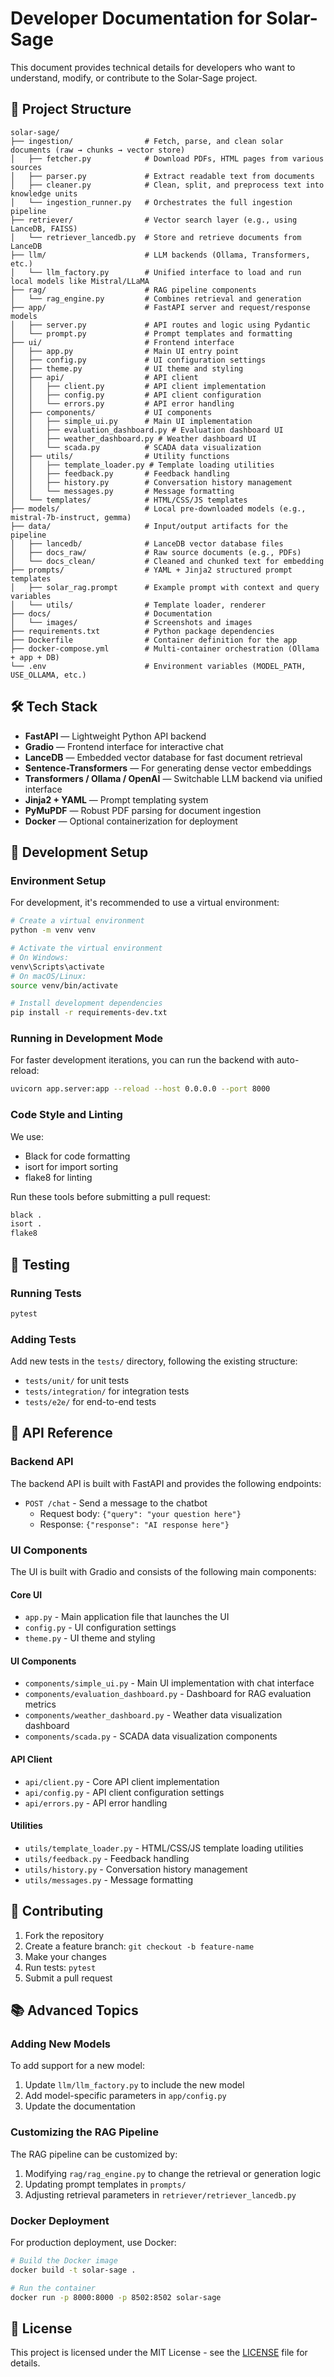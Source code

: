# Developer Documentation for Solar-Sage

This document provides technical details for developers who want to understand, modify, or contribute to the Solar-Sage project.

## 📂 Project Structure

```
solar-sage/
├── ingestion/                # Fetch, parse, and clean solar documents (raw → chunks → vector store)
│   ├── fetcher.py            # Download PDFs, HTML pages from various sources
│   ├── parser.py             # Extract readable text from documents
│   ├── cleaner.py            # Clean, split, and preprocess text into knowledge units
│   └── ingestion_runner.py   # Orchestrates the full ingestion pipeline
├── retriever/                # Vector search layer (e.g., using LanceDB, FAISS)
│   └── retriever_lancedb.py  # Store and retrieve documents from LanceDB
├── llm/                      # LLM backends (Ollama, Transformers, etc.)
│   └── llm_factory.py        # Unified interface to load and run local models like Mistral/LLaMA
├── rag/                      # RAG pipeline components
│   └── rag_engine.py         # Combines retrieval and generation
├── app/                      # FastAPI server and request/response models
│   ├── server.py             # API routes and logic using Pydantic
│   └── prompt.py             # Prompt templates and formatting
├── ui/                       # Frontend interface
│   ├── app.py                # Main UI entry point
│   ├── config.py             # UI configuration settings
│   ├── theme.py              # UI theme and styling
│   ├── api/                  # API client
│   │   ├── client.py         # API client implementation
│   │   ├── config.py         # API client configuration
│   │   └── errors.py         # API error handling
│   ├── components/           # UI components
│   │   ├── simple_ui.py      # Main UI implementation
│   │   ├── evaluation_dashboard.py # Evaluation dashboard UI
│   │   ├── weather_dashboard.py # Weather dashboard UI
│   │   └── scada.py          # SCADA data visualization
│   ├── utils/                # Utility functions
│   │   ├── template_loader.py # Template loading utilities
│   │   ├── feedback.py       # Feedback handling
│   │   ├── history.py        # Conversation history management
│   │   └── messages.py       # Message formatting
│   └── templates/            # HTML/CSS/JS templates
├── models/                   # Local pre-downloaded models (e.g., mistral-7b-instruct, gemma)
├── data/                     # Input/output artifacts for the pipeline
│   ├── lancedb/              # LanceDB vector database files
│   ├── docs_raw/             # Raw source documents (e.g., PDFs)
│   └── docs_clean/           # Cleaned and chunked text for embedding
├── prompts/                  # YAML + Jinja2 structured prompt templates
│   ├── solar_rag.prompt      # Example prompt with context and query variables
│   └── utils/                # Template loader, renderer
├── docs/                     # Documentation
│   └── images/               # Screenshots and images
├── requirements.txt          # Python package dependencies
├── Dockerfile                # Container definition for the app
├── docker-compose.yml        # Multi-container orchestration (Ollama + app + DB)
└── .env                      # Environment variables (MODEL_PATH, USE_OLLAMA, etc.)
```

## 🛠️ Tech Stack

- **FastAPI** — Lightweight Python API backend
- **Gradio** — Frontend interface for interactive chat
- **LanceDB** — Embedded vector database for fast document retrieval
- **Sentence-Transformers** — For generating dense vector embeddings
- **Transformers / Ollama / OpenAI** — Switchable LLM backend via unified interface
- **Jinja2 + YAML** — Prompt templating system
- **PyMuPDF** — Robust PDF parsing for document ingestion
- **Docker** — Optional containerization for deployment

## 🚀 Development Setup

### Environment Setup

For development, it's recommended to use a virtual environment:

```bash
# Create a virtual environment
python -m venv venv

# Activate the virtual environment
# On Windows:
venv\Scripts\activate
# On macOS/Linux:
source venv/bin/activate

# Install development dependencies
pip install -r requirements-dev.txt
```

### Running in Development Mode

For faster development iterations, you can run the backend with auto-reload:

```bash
uvicorn app.server:app --reload --host 0.0.0.0 --port 8000
```

### Code Style and Linting

We use:

- Black for code formatting
- isort for import sorting
- flake8 for linting

Run these tools before submitting a pull request:

```bash
black .
isort .
flake8
```

## 🧪 Testing

### Running Tests

```bash
pytest
```

### Adding Tests

Add new tests in the `tests/` directory, following the existing structure:

- `tests/unit/` for unit tests
- `tests/integration/` for integration tests
- `tests/e2e/` for end-to-end tests

## 🔄 API Reference

### Backend API

The backend API is built with FastAPI and provides the following endpoints:

- `POST /chat` - Send a message to the chatbot
  - Request body: `{"query": "your question here"}`
  - Response: `{"response": "AI response here"}`

### UI Components

The UI is built with Gradio and consists of the following main components:

#### Core UI

- `app.py` - Main application file that launches the UI
- `config.py` - UI configuration settings
- `theme.py` - UI theme and styling

#### UI Components

- `components/simple_ui.py` - Main UI implementation with chat interface
- `components/evaluation_dashboard.py` - Dashboard for RAG evaluation metrics
- `components/weather_dashboard.py` - Weather data visualization dashboard
- `components/scada.py` - SCADA data visualization components

#### API Client

- `api/client.py` - Core API client implementation
- `api/config.py` - API client configuration settings
- `api/errors.py` - API error handling

#### Utilities

- `utils/template_loader.py` - HTML/CSS/JS template loading utilities
- `utils/feedback.py` - Feedback handling
- `utils/history.py` - Conversation history management
- `utils/messages.py` - Message formatting

## 🌟 Contributing

1. Fork the repository
2. Create a feature branch: `git checkout -b feature-name`
3. Make your changes
4. Run tests: `pytest`
5. Submit a pull request

## 📚 Advanced Topics

### Adding New Models

To add support for a new model:

1. Update `llm/llm_factory.py` to include the new model
2. Add model-specific parameters in `app/config.py`
3. Update the documentation

### Customizing the RAG Pipeline

The RAG pipeline can be customized by:

1. Modifying `rag/rag_engine.py` to change the retrieval or generation logic
2. Updating prompt templates in `prompts/`
3. Adjusting retrieval parameters in `retriever/retriever_lancedb.py`

### Docker Deployment

For production deployment, use Docker:

```bash
# Build the Docker image
docker build -t solar-sage .

# Run the container
docker run -p 8000:8000 -p 8502:8502 solar-sage
```

## 📄 License

This project is licensed under the MIT License - see the [LICENSE](../LICENSE) file for details.
